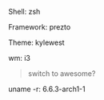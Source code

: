 Shell: zsh

Framework: prezto

Theme: kylewest

wm: i3
> switch to awesome?

uname -r: 6.6.3-arch1-1
